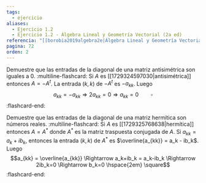 ```yaml
---
tags:
  - ejercicio
aliases:
  - Ejercicio 1.2
  - Ejercicio 1.2 - Álgebra Lineal y Geometría Vectorial (2a ed)
referencia: "[[borobia2019algebra2e|Álgebra Lineal y Geometría Vectorial (2a ed)]]"
pagina: 72
orden: 2
---
```

Demuestre que las entradas de la diagonal de una matriz antisimétrica son iguales a $0$.
:multiline-flashcard:
Si $A$ es [[1729324597030|antisimétrica]] entonces $A = -A^t$. La entrada  $(k,k)$ de $-A^t$ es $-a_{kk}$. Luego $$a_{kk}=-a_{kk} \Rightarrow 2a_{kk}=0 \Rightarrow a_{kk}=0 \hspace{2em} \square$$
:flashcard-end:

Demuestre que las entradas de la diagonal de una matriz hermítica son números reales.
:multiline-flashcard:
Si $A$ es [[1729325768638|hermítica]] entonces $A=A^*$ donde $A^*$ es la matriz traspuesta conjugada de $A$. Si $a_{kk} = a_k + ib_k$, entonces la entrada $(k,k)$ de $A^*$ es $\overline{a_{kk}} = a_k - ib_k$. Luego $$a_{kk} = \overline{a_{kk}} \Rightarrow a_k+ib_k = a_k-ib_k \Rightarrow 2ib_k=0 \Rightarrow b_k=0 \hspace{2em} \square$$
:flashcard-end:
